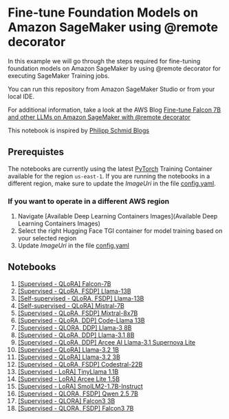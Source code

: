 # Fine-tune Foundation Models on Amazon SageMaker using @remote decorator

In this example we will go through the steps required for fine-tuning foundation models on Amazon SageMaker by using @remote decorator for executing SageMaker Training jobs.

You can run this repository from Amazon SageMaker Studio or from your local IDE.

For additional information, take a look at the AWS Blog [Fine-tune Falcon 7B and other LLMs on Amazon SageMaker with @remote decorator](https://aws.amazon.com/blogs/machine-learning/fine-tune-falcon-7b-and-other-llms-on-amazon-sagemaker-with-remote-decorator/)

This notebook is inspired by [Philipp Schmid Blogs](https://www.philschmid.de/)

## Prerequistes

The notebooks are currently using the latest [PyTorch](https://github.com/aws/deep-learning-containers/blob/master/available_images.md) Training Container available for the region `us-east-1`. If you are running the notebooks in a different region, make sure to update the *ImageUri* in the file [config.yaml](./config.yaml).

### If you want to operate in a different AWS region

1. Navigate [Available Deep Learning Containers Images](Available Deep Learning Containers Images)
2. Select the right Hugging Face TGI container for model training based on your selected region
3. Update *ImageUri* in the file [config.yaml](./config.yaml)

## Notebooks

1. [[Supervised - QLoRA] Falcon-7B](./falcon-7b-ddp-qlora-remote-decorator_qa.ipynb)
2. [[Supervised - QLoRA, FSDP] Llama-13B](./llama-13b-qlora-fsdp-remote-decorator_qa.ipynb)
3. [[Self-supervised - QLoRA, FSDP] Llama-13B](./llama-13b-qlora-fsdp-remote-decorator_selfsupervised.ipynb)
4. [[Self-supervised - QLoRA] Mistral-7B](./mistral-7b-qlora-remote-decorator_selfsupervised.ipynb)
5. [[Supervised - QLoRA, FSDP] Mixtral-8x7B](./mixtral-8x7b-qlora-fsdp-remote-decorator_qa.ipynb)
6. [[Supervised - QLoRA, DDP] Code-Llama 13B](./code-llama-13b-qlora-ddp-remote-decorator.ipynb)
7. [[Supervised - QLORA, DDP] Llama-3 8B](./llama-3-8b-qlora-ddp-remote-decorator_qa.ipynb)
8. [[Supervised - QLoRA, DDP] Llama-3.1 8B](./llama-3.1-8b-qlora-ddp-remote-decorator_qa.ipynb)
9. [[Supervised - QLoRA, DDP] Arcee AI Llama-3.1 Supernova Lite](./arcee-ai-llama-3.1-supernova-lite-qlora-ddp-remote-decorator_qa.ipynb)
10. [[Supervised - QLoRA] Llama-3.2 1B](./llama-3.2-1b-qlora-remote-decorator_qa.ipynb)
11. [[Supervised - QLoRA] Llama-3.2 3B](./llama-3.2-3b-qlora-remote-decorator_qa.ipynb)
12. [[Supervised - QLoRA, FSDP] Codestral-22B](./codestral-22b-fsdp-qlora-remote-decorator_qa.ipynb)
13. [[Supervised - LoRA] TinyLlama 1.1B](./tiny-llama-1.1b-lora-remote-decorator_qa.ipynb)
14. [[Supervised - LoRA] Arcee Lite 1.5B](./arcee-ai-arcee-lite-1.5b-lora-remote-decorator_qa.ipynb)
15. [[Supervised - LoRA] SmolLM2-1.7B-Instruct](./smollm2-1.7b-lora-remote-decorator_qa.ipynb)
16. [[Supervised - QLORA, FSDP] Qwen 2.5 7B](./qwen-2.5-7b-qlora-fsdp-remote-decorator_qa.ipynb)
17. [[Supervised - QLORA] Falcon3 3B](./falcon3-3b-qlora-remote-decorator_qa.ipynb)
18. [[Supervised - QLORA, FSDP] Falcon3 7B](./falcon3-7b-fsdp-qlora-remote-decorator_qa.ipynb)